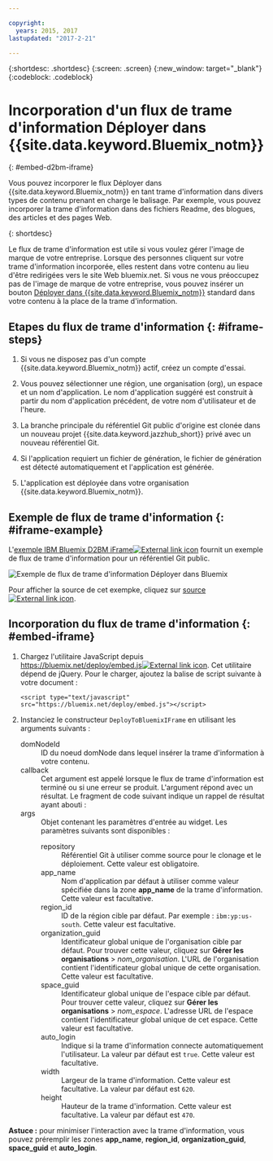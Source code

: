 ```yaml
---

copyright:
  years: 2015, 2017
lastupdated: "2017-2-21"

---
```


{:shortdesc: .shortdesc}
{:screen: .screen}
{:new_window: target="_blank"}
{:codeblock: .codeblock}

# Incorporation d'un flux de trame d'information Déployer dans {{site.data.keyword.Bluemix_notm}}
{: #embed-d2bm-iframe}


Vous pouvez incorporer le flux Déployer dans {{site.data.keyword.Bluemix_notm}}
en tant trame d'information dans divers types de contenu prenant en charge le balisage. Par exemple,
vous pouvez incorporer la trame d'information dans des fichiers Readme, des blogues, des articles et des pages Web.

{: shortdesc}

Le flux de trame d'information est utile si vous voulez gérer l'image de marque de votre entreprise. Lorsque des personnes cliquent sur votre trame d'information incorporée, elles restent dans votre contenu au lieu d'être redirigées vers le site Web bluemix.net. Si vous ne vous préoccupez pas de l'image de marque de votre entreprise, vous
pouvez insérer un bouton [Déployer
dans {{site.data.keyword.Bluemix_notm}}](/docs/develop/deploy_button.html) standard dans votre
contenu à la place de la trame d'information.

## Etapes du flux de trame d'information {: #iframe-steps}

1. Si vous ne disposez pas d'un compte {{site.data.keyword.Bluemix_notm}} actif,
créez un compte d'essai.

2. Vous pouvez sélectionner une région, une organisation (org), un espace et un nom d'application. Le nom d'application suggéré est construit à partir du
nom d'application précédent, de votre nom d'utilisateur et de l'heure.

3. La branche principale du référentiel Git public d'origine est clonée dans un nouveau projet
{{site.data.keyword.jazzhub_short}} privé avec un nouveau référentiel Git.

4. Si l'application requiert un fichier de génération, le fichier de génération est détecté automatiquement et l'application est générée.

5. L'application est déployée dans votre organisation {{site.data.keyword.Bluemix_notm}}.

## Exemple de flux de trame d'information {: #iframe-example}

<p>
L'<a class="xref" href="http://d2bm-iframe-sample.ng.bluemix.net/" target="_blank" title="(s'ouvre dans un nouvel onglet ou une nouvelle fenêtre)">exemple IBM Bluemix D2BM iFrame<img class="image" src="../icons/launch-glyph.svg" alt="External link icon"/></a> fournit un exemple de flux de trame d'information pour un référentiel Git public.<div class="image"><img class="image" src="images/d2bm_iframe_sample2.png" alt="Exemple de flux de trame d'information Déployer dans Bluemix" /></div>
</p>

<p>
Pour afficher la source de cet exempke, cliquez sur <a class="xref" href="https://hub.jazz.net/project/idsorg/d2bm-iframe-sample/overview" target="_blank" title="(s'ouvre dans un nouvel onglet ou une nouvelle fenêtre)">source<img class="image" src="../icons/launch-glyph.svg" alt="External link icon"/></a>.
</p>

## Incorporation du flux de trame d'information {: #embed-iframe}  

<ol>
<li>Chargez l'utilitaire JavaScript depuis <a class="xref" href="https://bluemix.net/deploy/embed.js" target="_blank" title="(s'ouvre dans un nouvel onglet ou une nouvelle fenêtre)">https://bluemix.net/deploy/embed.js<img class="image" src="../icons/launch-glyph.svg" alt="External link icon"/></a>. Cet utilitaire dépend de jQuery. Pour le charger, ajoutez la balise de script suivante à votre document :
<pre class="pre">
<code>&lt;script type="text/javascript" src="https://bluemix.net/deploy/embed.js"&gt;&lt;/script&gt;</code>
</pre>
</li>
<li> Instanciez le constructeur <code>DeployToBluemixIFrame</code> en utilisant les arguments suivants :

<dl class="parml">
<dt class="pt dlterm">domNodeId</dt>
<dd class="pd">ID du noeud domNode dans lequel insérer la trame d'information à votre contenu.</dd>

<dt class="pt dlterm">callback</dt>
<dd class="pd">Cet argument est appelé lorsque le flux de trame d'information est terminé ou si une erreur se produit. L'argument répond avec un résultat. Le fragment de code suivant indique un rappel de résultat ayant abouti :</dd>

<dt class="pt dlterm">args</dt>
<dd class="pd">Objet contenant les paramètres d'entrée au widget. Les paramètres suivants sont disponibles :

<dl class="parml">

<dt class="pt dlterm">repository</dt>
<dd class="pd">Référentiel Git à utiliser comme source pour le clonage et le déploiement. Cette valeur est obligatoire.</dd>

<dt class="pt dlterm">app_name</dt>
<dd class="pd">Nom d'application par défaut à utiliser comme valeur spécifiée dans la zone <strong>app_name</strong>
de la trame d'information. Cette valeur est facultative.</dd>


<dt class="pt dlterm">region_id</dt>
<dd class="pd">ID de la région cible par défaut. Par exemple : <code>ibm:yp:us-south</code>. Cette valeur est facultative.</dd>

<dt class="pt dlterm">organization_guid</dt>
<dd class="pd">Identificateur global unique de l'organisation cible par défaut. Pour trouver cette valeur, cliquez sur <strong>Gérer les organisations</strong> > <i>nom_organisation</i>. L'URL de l'organisation contient l'identificateur global unique de cette organisation. Cette valeur est facultative.</dd>

<dt class="pt dlterm">space_guid</dt>
<dd class="pd">Identificateur global unique de l'espace cible par défaut. Pour trouver cette valeur, cliquez sur <strong>Gérer les organisations</strong> >
<i>nom_espace</i>. L'adresse URL de l'espace contient l'identificateur global unique de cet espace. Cette valeur est facultative.</dd>

<dt class="pt dlterm">auto_login</dt>
<dd class="pd">Indique si la trame d'information connecte automatiquement l'utilisateur. La valeur
par défaut est <code>true</code>. Cette valeur est facultative.</dd>

<dt class="pt dlterm">width</dt>
<dd class="pd">Largeur de la trame d'information. Cette valeur est facultative. La valeur par défaut
est <code>620</code>.</dd>

<dt class="pt dlterm">height</dt>
<dd class="pd">Hauteur de la trame d'information. Cette valeur est facultative. La valeur par défaut
est <code>470</code>.</dd>
</dl>

</dd>
</dl>
</li>
</ol>  

**Astuce :** pour minimiser l'interaction avec la trame d'information, vous pouvez préremplir les zones **app_name**, **region_id**, **organization_guid**, **space_guid** et **auto_login**.
